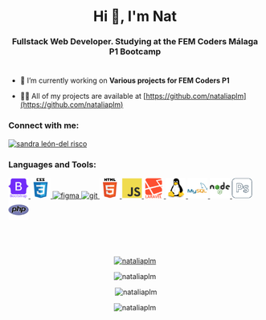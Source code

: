 <h1 align="center">Hi 👋, I'm Nat</h1>

<h3 align="center">
    Fullstack Web Developer. 
    Studying at the FEM Coders Málaga P1 Bootcamp 
 </h3>
 
 #

<!-- <p align="left"> <img src="https://komarev.com/ghpvc/?username=nataliaplm&label=Profile%20views&color=0e75b6&style=flat" alt="nataliaplm" /> </p>*/ -->

- 🔭 I’m currently working on **Various projects for FEM Coders P1**

- 👨‍💻 All of my projects are available at [https://github.com/nataliaplm](https://github.com/nataliaplm)



<h3 align="left">Connect with me:</h3>
<p align="left">
<a href="https://www.linkedin.com/in/sandraleondelrisco" target="blank"><img align="center" src="https://raw.githubusercontent.com/rahuldkjain/github-profile-readme-generator/master/src/images/icons/Social/linked-in-alt.svg" alt="sandra león-del risco" height="30" width="40" /></a>


<h3 align="left">Languages and Tools:</h3>
<p align="left"> <a href="https://getbootstrap.com" target="_blank" rel="noreferrer"> <img src="https://raw.githubusercontent.com/devicons/devicon/master/icons/bootstrap/bootstrap-plain-wordmark.svg" alt="bootstrap" width="40" height="40"/> </a> <a href="https://www.w3schools.com/css/" target="_blank" rel="noreferrer"> <img src="https://raw.githubusercontent.com/devicons/devicon/master/icons/css3/css3-original-wordmark.svg" alt="css3" width="40" height="40"/> </a> <a href="https://www.figma.com/" target="_blank" rel="noreferrer"> <img src="https://www.vectorlogo.zone/logos/figma/figma-icon.svg" alt="figma" width="40" height="40"/> </a> <a href="https://git-scm.com/" target="_blank" rel="noreferrer"> <img src="https://www.vectorlogo.zone/logos/git-scm/git-scm-icon.svg" alt="git" width="40" height="40"/> </a> <a href="https://www.w3.org/html/" target="_blank" rel="noreferrer"> <img src="https://raw.githubusercontent.com/devicons/devicon/master/icons/html5/html5-original-wordmark.svg" alt="html5" width="40" height="40"/> </a> <a href="https://developer.mozilla.org/en-US/docs/Web/JavaScript" target="_blank" rel="noreferrer"> <img src="https://raw.githubusercontent.com/devicons/devicon/master/icons/javascript/javascript-original.svg" alt="javascript" width="40" height="40"/> </a> <a href="https://laravel.com/" target="_blank" rel="noreferrer"> <img src="https://raw.githubusercontent.com/devicons/devicon/master/icons/laravel/laravel-plain-wordmark.svg" alt="laravel" width="40" height="40"/> </a> <a href="https://www.linux.org/" target="_blank" rel="noreferrer"> <img src="https://raw.githubusercontent.com/devicons/devicon/master/icons/linux/linux-original.svg" alt="linux" width="40" height="40"/> </a> <a href="https://www.mysql.com/" target="_blank" rel="noreferrer"> <img src="https://raw.githubusercontent.com/devicons/devicon/master/icons/mysql/mysql-original-wordmark.svg" alt="mysql" width="40" height="40"/> </a> <a href="https://nodejs.org" target="_blank" rel="noreferrer"> <img src="https://raw.githubusercontent.com/devicons/devicon/master/icons/nodejs/nodejs-original-wordmark.svg" alt="nodejs" width="40" height="40"/> </a> <a href="https://www.photoshop.com/en" target="_blank" rel="noreferrer"> <img src="https://raw.githubusercontent.com/devicons/devicon/master/icons/photoshop/photoshop-line.svg" alt="photoshop" width="40" height="40"/> </a> <a href="https://www.php.net" target="_blank" rel="noreferrer"> <img src="https://raw.githubusercontent.com/devicons/devicon/master/icons/php/php-original.svg" alt="php" width="40" height="40"/> </a> </p>

<br>

#
<p align="center"> <a href="https://github.com/ryo-ma/github-profile-trophy"><img src="https://github-profile-trophy.vercel.app/?username=nataliaplm" alt="nataliaplm" /></a> </p>

<p  align="center"><img src="https://github-readme-stats.vercel.app/api/top-langs?username=nataliaplm&show_icons=true&locale=en&layout=compact" alt="nataliaplm" /></p>

<p  align="center">&nbsp;<img src="https://github-readme-stats.vercel.app/api?username=nataliaplm&show_icons=true&locale=en" alt="nataliaplm" /></p>

<p  align="center"><img src="https://github-readme-streak-stats.herokuapp.com/?user=nataliaplm&" alt="nataliaplm" /></p>
